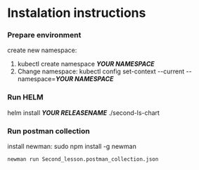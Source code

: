 # Instalation instructions

### Prepare environment
create new namespace:
1. kubectl create namespace ___YOUR NAMESPACE___
2. Change namespace: kubectl config set-context --current --namespace=___YOUR NAMESPACE___

### Run HELM
helm install ___YOUR RELEASENAME___ ./second-ls-chart


### Run postman collection
install newman: sudo npm install -g newman
```
newman run Second_lesson.postman_collection.json
```

